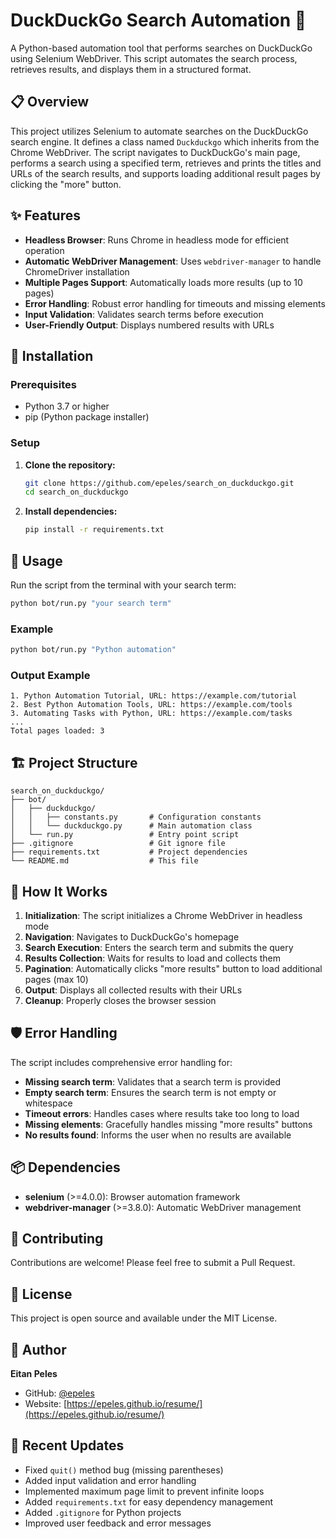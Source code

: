 # DuckDuckGo Search Automation 🦆

A Python-based automation tool that performs searches on DuckDuckGo using Selenium WebDriver. This script automates the search process, retrieves results, and displays them in a structured format.

## 📋 Overview

This project utilizes Selenium to automate searches on the DuckDuckGo search engine. It defines a class named `Duckduckgo` which inherits from the Chrome WebDriver. The script navigates to DuckDuckGo's main page, performs a search using a specified term, retrieves and prints the titles and URLs of the search results, and supports loading additional result pages by clicking the "more" button.

## ✨ Features

- **Headless Browser**: Runs Chrome in headless mode for efficient operation
- **Automatic WebDriver Management**: Uses `webdriver-manager` to handle ChromeDriver installation
- **Multiple Pages Support**: Automatically loads more results (up to 10 pages)
- **Error Handling**: Robust error handling for timeouts and missing elements
- **Input Validation**: Validates search terms before execution
- **User-Friendly Output**: Displays numbered results with URLs

## 🚀 Installation

### Prerequisites

- Python 3.7 or higher
- pip (Python package installer)

### Setup

1. **Clone the repository:**
   ```bash
   git clone https://github.com/epeles/search_on_duckduckgo.git
   cd search_on_duckduckgo
   ```

2. **Install dependencies:**
   ```bash
   pip install -r requirements.txt
   ```

## 📖 Usage

Run the script from the terminal with your search term:

```bash
python bot/run.py "your search term"
```

### Example

```bash
python bot/run.py "Python automation"
```

### Output Example

```
1. Python Automation Tutorial, URL: https://example.com/tutorial
2. Best Python Automation Tools, URL: https://example.com/tools
3. Automating Tasks with Python, URL: https://example.com/tasks
...
Total pages loaded: 3
```

## 🏗️ Project Structure

```
search_on_duckduckgo/
├── bot/
│   ├── duckduckgo/
│   │   ├── constants.py       # Configuration constants
│   │   └── duckduckgo.py      # Main automation class
│   └── run.py                 # Entry point script
├── .gitignore                 # Git ignore file
├── requirements.txt           # Project dependencies
└── README.md                  # This file
```

## 🔧 How It Works

1. **Initialization**: The script initializes a Chrome WebDriver in headless mode
2. **Navigation**: Navigates to DuckDuckGo's homepage
3. **Search Execution**: Enters the search term and submits the query
4. **Results Collection**: Waits for results to load and collects them
5. **Pagination**: Automatically clicks "more results" button to load additional pages (max 10)
6. **Output**: Displays all collected results with their URLs
7. **Cleanup**: Properly closes the browser session

## 🛡️ Error Handling

The script includes comprehensive error handling for:

- **Missing search term**: Validates that a search term is provided
- **Empty search term**: Ensures the search term is not empty or whitespace
- **Timeout errors**: Handles cases where results take too long to load
- **Missing elements**: Gracefully handles missing "more results" buttons
- **No results found**: Informs the user when no results are available

## 📦 Dependencies

- **selenium** (>=4.0.0): Browser automation framework
- **webdriver-manager** (>=3.8.0): Automatic WebDriver management

## 🤝 Contributing

Contributions are welcome! Please feel free to submit a Pull Request.

## 📝 License

This project is open source and available under the MIT License.

## 👤 Author

**Eitan Peles**
- GitHub: [@epeles](https://github.com/epeles)
- Website: [https://epeles.github.io/resume/](https://epeles.github.io/resume/)

## 🔄 Recent Updates

- Fixed `quit()` method bug (missing parentheses)
- Added input validation and error handling
- Implemented maximum page limit to prevent infinite loops
- Added `requirements.txt` for easy dependency management
- Added `.gitignore` for Python projects
- Improved user feedback and error messages
